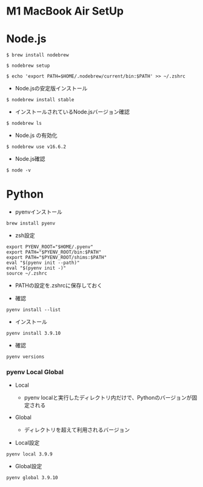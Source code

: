 M1 MacBook Air SetUp
====

# Node.js
```
$ brew install nodebrew
```

```
$ nodebrew setup
```

```
$ echo 'export PATH=$HOME/.nodebrew/current/bin:$PATH' >> ~/.zshrc
```

- Node.jsの安定版インストール
```
$ nodebrew install stable
```

- インストールされているNode.jsバージョン確認

```
$ nodebrew ls 
```

- Node.js の有効化
```
$ nodebrew use v16.6.2
```

- Node.js確認
```
$ node -v
```

# Python
- pyenvインストール
```
brew install pyenv
```

- zsh設定
```
export PYENV_ROOT="$HOME/.pyenv"
export PATH="$PYENV_ROOT/bin:$PATH"
export PATH="$PYENV_ROOT/shims:$PATH"
eval "$(pyenv init --path)"
eval "$(pyenv init -)"
source ~/.zshrc
```

- PATHの設定を.zshrcに保存しておく

- 確認
```
pyenv install --list
```

- インストール
```
pyenv install 3.9.10
```

- 確認
```
pyenv versions
```

### pyenv Local Global
- Local
  - pyenv localと実行したディレクトリ内だけで、Pythonのバージョンが固定される
- Global
  - ディレクトリを超えて利用されるバージョン

- Local設定
```
pyenv local 3.9.9
```

- Global設定
```
pyenv global 3.9.10
```
